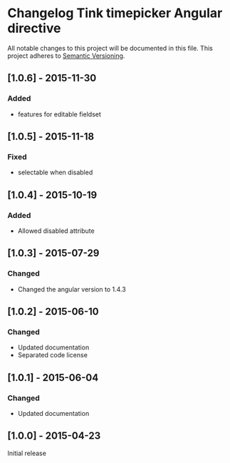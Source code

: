 # Changelog Tink timepicker Angular directive

All notable changes to this project will be documented in this file.
This project adheres to [Semantic Versioning](http://semver.org/).

<!--
## [Unreleased] - [unreleased]

### Added
### Changed
### Deprecated
### Removed
### Fixed
### Security
-->

## [1.0.6] - 2015-11-30

### Added
- features for editable fieldset

## [1.0.5] - 2015-11-18

### Fixed
- selectable when disabled

## [1.0.4] - 2015-10-19

### Added
- Allowed disabled attribute



## [1.0.3] - 2015-07-29

### Changed
- Changed the angular version to 1.4.3



## [1.0.2] - 2015-06-10

### Changed
- Updated documentation
- Separated code license



## [1.0.1] - 2015-06-04

### Changed
- Updated documentation



## [1.0.0] - 2015-04-23

Initial release
